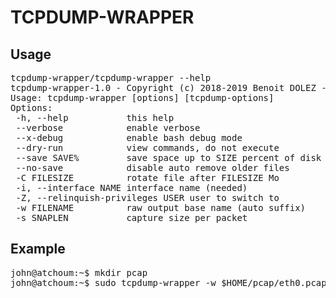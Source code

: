 # TCPDUMP-WRAPPER

## Usage

<pre>tcpdump-wrapper/tcpdump-wrapper --help
tcpdump-wrapper-1.0 - Copyright (c) 2018-2019 Benoit DOLEZ - License MIT
Usage: tcpdump-wrapper [options] [tcpdump-options]
Options:
 -h, --help           this help
 --verbose            enable verbose
 --x-debug            enable bash debug mode
 --dry-run            view commands, do not execute
 --save SAVE%         save space up to SIZE percent of disk space
 --no-save            disable auto remove older files
 -C FILESIZE          rotate file after FILESIZE Mo
 -i, --interface NAME interface name (needed)
 -Z, --relinquish-privileges USER user to switch to
 -w FILENAME          raw output base name (auto suffix)
 -s SNAPLEN           capture size per packet
</pre>

## Example

<pre>
john@atchoum:~$ mkdir pcap
john@atchoum:~$ sudo tcpdump-wrapper -w $HOME/pcap/eth0.pcap -C 100M -s 0 -Z $USER --save 10% -i eth0
</pre>
